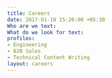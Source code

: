 ```yaml
---
title: Careers
date: 2017-01-18 15:26:00 +05:30
Who are we text: 
What do we look for text: 
profiles:
- Engineering
- B2B Sales
- Technical Content Writing
layout: careers
---
```


